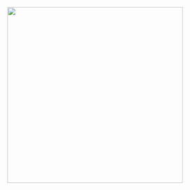 <a href="https://github.com/fekenzofugi"><img width="400px" src="https://github-readme-stats.vercel.app/api?username=fekenzofugi&theme=dark&title_color=ff3068?"></a>
